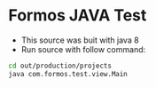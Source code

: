 # Formos JAVA Test
* This source was buit with java 8
* Run source with follow command: 

```bash
cd out/production/projects
java com.formos.test.view.Main
```
